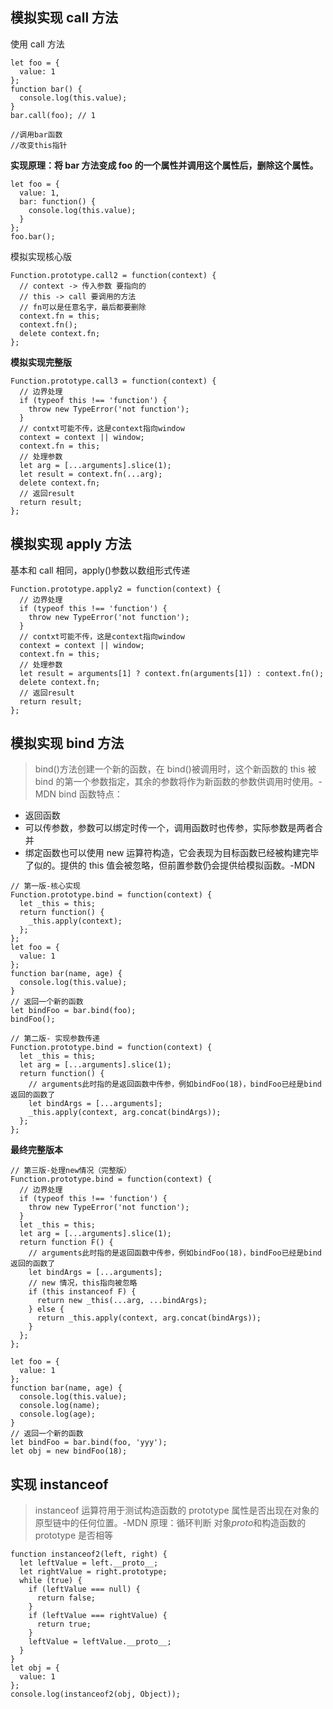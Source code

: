 ## 模拟实现 call 方法

使用 call 方法

```
let foo = {
  value: 1
};
function bar() {
  console.log(this.value);
}
bar.call(foo); // 1

//调用bar函数
//改变this指针
```

**实现原理：将 bar 方法变成 foo 的一个属性并调用这个属性后，删除这个属性。**

```
let foo = {
  value: 1,
  bar: function() {
    console.log(this.value);
  }
};
foo.bar();
```

模拟实现核心版

```
Function.prototype.call2 = function(context) {
  // context -> 传入参数 要指向的
  // this -> call 要调用的方法
  // fn可以是任意名字，最后都要删除
  context.fn = this;
  context.fn();
  delete context.fn;
};
```

**模拟实现完整版**

```
Function.prototype.call3 = function(context) {
  // 边界处理
  if (typeof this !== 'function') {
    throw new TypeError('not function');
  }
  // contxt可能不传，这是context指向window
  context = context || window;
  context.fn = this;
  // 处理参数
  let arg = [...arguments].slice(1);
  let result = context.fn(...arg);
  delete context.fn;
  // 返回result
  return result;
};
```

## 模拟实现 apply 方法

基本和 call 相同，apply()参数以数组形式传递

```
Function.prototype.apply2 = function(context) {
  // 边界处理
  if (typeof this !== 'function') {
    throw new TypeError('not function');
  }
  // contxt可能不传，这是context指向window
  context = context || window;
  context.fn = this;
  // 处理参数
  let result = arguments[1] ? context.fn(arguments[1]) : context.fn();
  delete context.fn;
  // 返回result
  return result;
};
```

## 模拟实现 bind 方法

> bind()方法创建一个新的函数，在 bind()被调用时，这个新函数的 this 被 bind 的第一个参数指定，其余的参数将作为新函数的参数供调用时使用。-MDN
> bind 函数特点：

- 返回函数
- 可以传参数，参数可以绑定时传一个，调用函数时也传参，实际参数是两者合并
- 绑定函数也可以使用 new 运算符构造，它会表现为目标函数已经被构建完毕了似的。提供的 this 值会被忽略，但前置参数仍会提供给模拟函数。-MDN

```
// 第一版-核心实现
Function.prototype.bind = function(context) {
  let _this = this;
  return function() {
    _this.apply(context);
  };
};
let foo = {
  value: 1
};
function bar(name, age) {
  console.log(this.value);
}
// 返回一个新的函数
let bindFoo = bar.bind(foo);
bindFoo();
```

```
// 第二版- 实现参数传递
Function.prototype.bind = function(context) {
  let _this = this;
  let arg = [...arguments].slice(1);
  return function() {
    // arguments此时指的是返回函数中传参，例如bindFoo(18)，bindFoo已经是bind返回的函数了
    let bindArgs = [...arguments];
    _this.apply(context, arg.concat(bindArgs));
  };
};
```

**最终完整版本**

```
// 第三版-处理new情况（完整版）
Function.prototype.bind = function(context) {
  // 边界处理
  if (typeof this !== 'function') {
    throw new TypeError('not function');
  }
  let _this = this;
  let arg = [...arguments].slice(1);
  return function F() {
    // arguments此时指的是返回函数中传参，例如bindFoo(18)，bindFoo已经是bind返回的函数了
    let bindArgs = [...arguments];
    // new 情况，this指向被忽略
    if (this instanceof F) {
      return new _this(...arg, ...bindArgs);
    } else {
      return _this.apply(context, arg.concat(bindArgs));
    }
  };
};

let foo = {
  value: 1
};
function bar(name, age) {
  console.log(this.value);
  console.log(name);
  console.log(age);
}
// 返回一个新的函数
let bindFoo = bar.bind(foo, 'yyy');
let obj = new bindFoo(18);
```

## 实现 instanceof

> instanceof 运算符用于测试构造函数的 prototype 属性是否出现在对象的原型链中的任何位置。-MDN
> 原理：循环判断 对象*proto*和构造函数的 prototype 是否相等

```
function instanceof2(left, right) {
  let leftValue = left.__proto__;
  let rightValue = right.prototype;
  while (true) {
    if (leftValue === null) {
      return false;
    }
    if (leftValue === rightValue) {
      return true;
    }
    leftValue = leftValue.__proto__;
  }
}
let obj = {
  value: 1
};
console.log(instanceof2(obj, Object));

```
